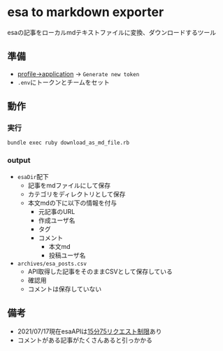 # esa to markdown exporter
esaの記事をローカルmdテキストファイルに変換、ダウンロードするツール

## 準備
- [profile->application](https://playground.esa.io/user/applications) -> `Generate new token`
- `.env`にトークンとチームをセット

## 動作
### 実行
```
bundle exec ruby download_as_md_file.rb
```
### output
- `esaDir`配下
  - 記事をmdファイルにして保存
  - カテゴリをディレクトリとして保存
  - 本文mdの下に以下の情報を付与
    - 元記事のURL
    - 作成ユーザ名
    - タグ
    - コメント
      - 本文md
      - 投稿ユーザ名
- `archives/esa_posts.csv`
  - API取得した記事をそのままCSVとして保存している
  - 確認用
  - コメントは保存していない

## 備考
- 2021/07/17現在esaAPIは[15分75リクエスト制限](https://docs.esa.io/posts/102#%E5%88%A9%E7%94%A8%E5%88%B6%E9%99%90)あり
- コメントがある記事がたくさんあると引っかかる
